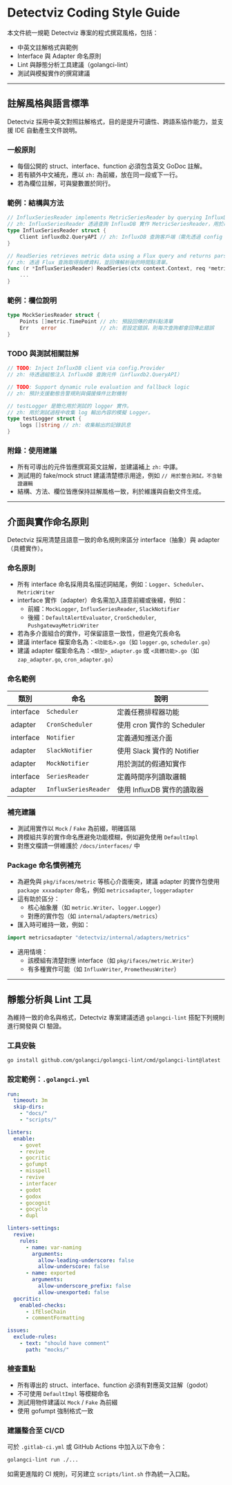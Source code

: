 # Detectviz Coding Style Guide

本文件統一規範 Detectviz 專案的程式撰寫風格，包括：

- 中英文註解格式與範例
- Interface 與 Adapter 命名原則
- Lint 與靜態分析工具建議（golangci-lint）
- 測試與模擬實作的撰寫建議

---

## 註解風格與語言標準

Detectviz 採用中英文對照註解格式，目的是提升可讀性、跨語系協作能力，並支援 IDE 自動產生文件說明。

### 一般原則

- 每個公開的 struct、interface、function 必須包含英文 GoDoc 註解。
- 若有額外中文補充，應以 `zh:` 為前綴，放在同一段或下一行。
- 若為欄位註解，可與變數置於同行。

### 範例：結構與方法

```go
// InfluxSeriesReader implements MetricSeriesReader by querying InfluxDB.
// zh: InfluxSeriesReader 透過查詢 InfluxDB 實作 MetricSeriesReader，用於取得時間序列資料。
type InfluxSeriesReader struct {
    Client influxdb2.QueryAPI // zh: InfluxDB 查詢客戶端（需先透過 config 注入）
}

// ReadSeries retrieves metric data using a Flux query and returns parsed points.
// zh: 透過 Flux 查詢取得指標資料，並回傳解析後的時間點清單。
func (r *InfluxSeriesReader) ReadSeries(ctx context.Context, req *metric.ReadRequest) ([]metric.TimePoint, error) {
    ...
}
```

### 範例：欄位說明

```go
type MockSeriesReader struct {
    Points []metric.TimePoint // zh: 預設回傳的資料點清單
    Err    error              // zh: 若設定錯誤，則每次查詢都會回傳此錯誤
}
```

### TODO 與測試相關註解

```go
// TODO: Inject InfluxDB client via config.Provider
// zh: 待透過組態注入 InfluxDB 查詢元件（influxdb2.QueryAPI）

// TODO: Support dynamic rule evaluation and fallback logic
// zh: 預計支援動態告警規則與備援條件比對機制
```

```go
// testLogger 是簡化用於測試的 logger 實作。
// zh: 用於測試過程中收集 log 輸出內容的模擬 Logger。
type testLogger struct {
    logs []string // zh: 收集輸出的記錄訊息
}
```

### 附錄：使用建議

- 所有可導出的元件皆應撰寫英文註解，並建議補上 `zh:` 中譯。
- 測試用的 fake/mock struct 建議清楚標示用途，例如 `// 用於整合測試，不含驗證邏輯`
- 結構、方法、欄位皆應保持註解風格一致，利於維護與自動文件生成。

---

## 介面與實作命名原則

Detectviz 採用清楚且語意一致的命名規則來區分 interface（抽象）與 adapter（具體實作）。

### 命名原則

- 所有 interface 命名採用具名描述詞結尾，例如：`Logger`、`Scheduler`、`MetricWriter`
- interface 實作（adapter）命名需加入語意前綴或後綴，例如：
  - 前綴：`MockLogger`, `InfluxSeriesReader`, `SlackNotifier`
  - 後綴：`DefaultAlertEvaluator`, `CronScheduler`, `PushgatewayMetricWriter`
- 若為多介面組合的實作，可保留語意一致性，但避免冗長命名
- 建議 interface 檔案命名為：`<功能名>.go`（如 `logger.go`, `scheduler.go`）
- 建議 adapter 檔案命名為：`<類型>_adapter.go` 或 `<具體功能>.go`（如 `zap_adapter.go`, `cron_adapter.go`）

### 命名範例

| 類別       | 命名                        | 說明                         |
|------------|-----------------------------|------------------------------|
| interface  | `Scheduler`                 | 定義任務排程器功能           |
| adapter    | `CronScheduler`             | 使用 cron 實作的 Scheduler  |
| interface  | `Notifier`                  | 定義通知推送介面             |
| adapter    | `SlackNotifier`             | 使用 Slack 實作的 Notifier  |
| adapter    | `MockNotifier`              | 用於測試的假通知實作        |
| interface  | `SeriesReader`              | 定義時間序列讀取邏輯         |
| adapter    | `InfluxSeriesReader`        | 使用 InfluxDB 實作的讀取器  |

### 補充建議

- 測試用實作以 `Mock` / `Fake` 為前綴，明確區隔
- 跨模組共享的實作命名應避免功能模糊，例如避免使用 `DefaultImpl`
- 對應文檔請一併維護於 `/docs/interfaces/` 中

### Package 命名慣例補充

- 為避免與 `pkg/ifaces/metric` 等核心介面衝突，建議 adapter 的實作包使用 `package xxxadapter` 命名，例如 `metricsadapter`, `loggeradapter`
- 這有助於區分：
  - 核心抽象層（如 `metric.Writer`、`logger.Logger`）
  - 對應的實作包（如 `internal/adapters/metrics`）
- 匯入時可維持一致，例如：

```go
import metricsadapter "detectviz/internal/adapters/metrics"
```

- 適用情境：
  - 該模組有清楚對應 interface（如 `pkg/ifaces/metric.Writer`）
  - 有多種實作可能（如 `InfluxWriter`, `PrometheusWriter`）

---

## 靜態分析與 Lint 工具

為維持一致的命名與格式，Detectviz 專案建議透過 `golangci-lint` 搭配下列規則進行開發與 CI 驗證。

### 工具安裝

```bash
go install github.com/golangci/golangci-lint/cmd/golangci-lint@latest
```

### 設定範例：`.golangci.yml`

```yaml
run:
  timeout: 3m
  skip-dirs:
    - "docs/"
    - "scripts/"

linters:
  enable:
    - govet
    - revive
    - gocritic
    - gofumpt
    - misspell
    - revive
    - interfacer
    - godot
    - godox
    - gocognit
    - gocyclo
    - dupl

linters-settings:
  revive:
    rules:
      - name: var-naming
        arguments:
          allow-leading-underscore: false
          allow-underscore: false
      - name: exported
        arguments:
          allow-underscore_prefix: false
          allow-unexported: false
  gocritic:
    enabled-checks:
      - ifElseChain
      - commentFormatting

issues:
  exclude-rules:
    - text: "should have comment"
      path: "mocks/"
```

### 檢查重點

- 所有導出的 struct、interface、function 必須有對應英文註解（godot）
- 不可使用 `DefaultImpl` 等模糊命名
- 測試用物件建議以 `Mock` / `Fake` 為前綴
- 使用 gofumpt 強制格式一致

### 建議整合至 CI/CD

可於 `.gitlab-ci.yml` 或 GitHub Actions 中加入以下命令：

```bash
golangci-lint run ./...
```

如需更進階的 CI 規則，可另建立 `scripts/lint.sh` 作為統一入口點。